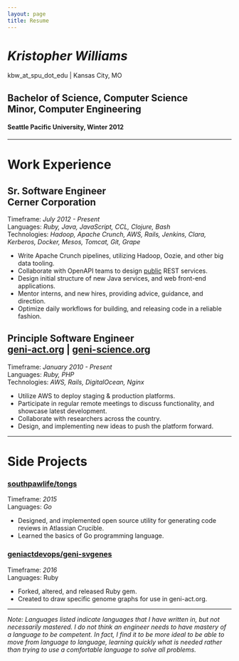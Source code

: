 ```yaml
---
layout: page
title: Resume
---
```

# _Kristopher Williams_
kbw_at_spu_dot_edu | Kansas City, MO
## Bachelor of Science, Computer Science<br />Minor, Computer Engineering
#### Seattle Pacific University, Winter 2012

<hr>

# Work Experience
## Sr. Software Engineer<br/>Cerner Corporation
Timeframe: _July 2012 - Present_<br/>
Languages: _Ruby, Java, JavaScript, CCL, Clojure, Bash_<br/>
Technologies: _Hadoop, Apache Crunch, AWS, Rails, Jenkins, Clara, Kerberos, Docker, Mesos, Tomcat, Git, Grape_

 * Write Apache Crunch pipelines, utilizing Hadoop, Oozie, and other big data tooling.
 * Collaborate with OpenAPI teams to design [public](https://docs.healtheintent.com/api/v1/risk_assessment/) REST services.
 * Design initial structure of new Java services, and web front-end applications.
 * Mentor interns, and new hires, providing advice, guidance, and direction.
 * Optimize daily workflows for building, and releasing code in a reliable fashion.

## Principle Software Engineer<br />[geni-act.org](geni-act.org) | [geni-science.org](geni-science.org)
Timeframe: _January 2010 - Present_<br/>
Languages: _Ruby, PHP_<br/>
Technologies: _AWS, Rails, DigitalOcean, Nginx_

 * Utilize AWS to deploy staging & production platforms.
 * Participate in regular remote meetings to discuss functionality, and showcase latest development.
 * Collaborate with researchers across the country.
 * Design, and implementing new ideas to push the platform forward.

<hr>

# Side Projects
### [southpawlife/tongs](https://github.com/southpawlife/tongs)
Timeframe: _2015_<br/>
Languages: _Go_
 * Designed, and implemented open source utility for generating code reviews in Atlassian Crucible.
 * Learned the basics of Go programming language.

### [geniactdevops/geni-svgenes](https://github.com/geniactdevops/geni-svgenes)
Timeframe: _2016_<br/>
Languages: Ruby
 * Forked, altered, and released Ruby gem.
 * Created to draw specific genome graphs for use in geni-act.org.

---
_Note: Languages listed indicate languages that I have written in, but not necessarily mastered. I do not think an engineer needs to have mastery
of a language to be competent. In fact, I find it to be more ideal to be able to move from language to language, learning quickly
what is needed rather than trying to use a comfortable language to solve all problems._
